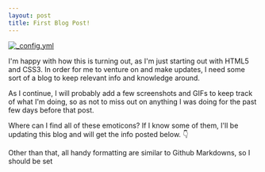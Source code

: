 ```yaml
---
layout: post
title: First Blog Post!
---
```


[![_config.yml](http://i.imgur.com/mmMjvBT.png)](http://i.imgur.com/mmMjvBT.png)

I'm happy with how this is turning out, as I'm just starting out with HTML5 and CSS3. In order for me to venture on and make updates, I need some sort of a blog to keep relevant info and knowledge around.

As I continue, I will probably add a few screenshots and GIFs to keep track of what I'm doing, so as not to miss out on anything I was doing for the past few days before that post. 

Where can I find all of these emoticons? If I know some of them, I'll be updating this blog and will get the info posted below. :point_down:

Other than that, all handy formatting are similar to Github Markdowns, so I should be set